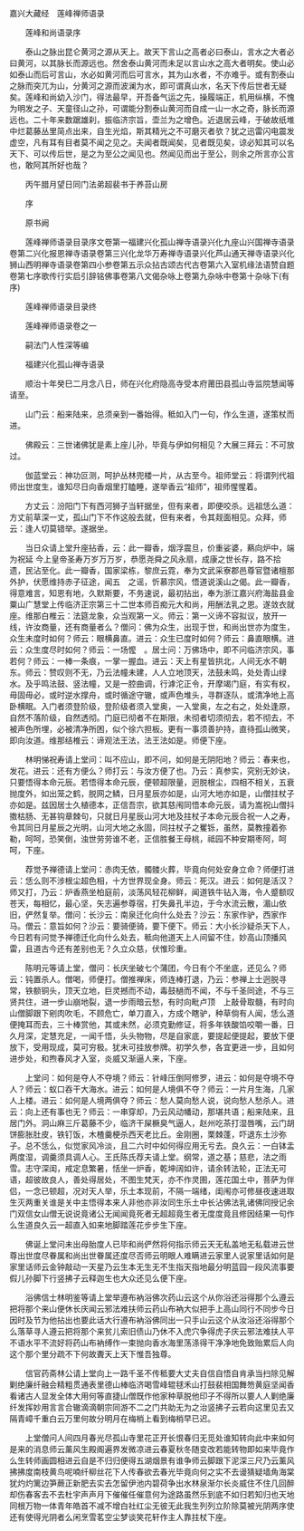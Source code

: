 <!-- { "loadSidebar": true } -->
嘉兴大藏经　莲峰禅师语录


　　莲峰和尚语录序

　　泰山之脉出昆仑黄河之源从天上。故天下言山之高者必曰泰山，言水之大者必曰黄河，以其脉长而源远也。然舍泰山黄河而未足以言山水之高大者明矣。使山必如泰山而后可言山，水必如黄河而后可言水，其为山水者，不亦难乎。或有割泰山之脉而突兀为山，分黄河之源而波澜为水，即可谓真山水，名天下传后世者无疑矣。莲峰和尚幼入沙门，得法最早，开吾备气运之先，操履端正，机用纵横，不愧为明发之子、天童径山之孙，可谓能分割泰山黄河而自成一山一水之奇，脉长而源远也。二十年来数踞雄刹，振临济宗旨，壶兰为之增色。近退居云峰，于破故纸堆中烂葛藤丛里简点出来，自生光焰，斯其精光之不可磨灭者欤？犹之迅雷闪电震发虚空，凡有耳有目者莫不闻之见之。夫闻者既闻矣，见者既见矣，谅必知其可以名天下、可以传后世，是之为至公之闻见也。然闻见而出于至公，则余之所言亦公言也，敢阿其所好也哉？

　　丙午腊月望日同门法弟超裴书于养苔山房

　　序

　　原书阙

　　莲峰禅师语录目录序文卷第一福建兴化孤山禅寺语录兴化九座山兴国禅寺语录卷第二兴化报恩禅寺语录卷第三兴化龙华万寿禅寺语录兴化芦山通天禅寺语录兴化狮山西明禅寺语录卷第四小参卷第五示众拈古颂古代古卷第六入室机缘法语赞自题卷第七序歌传行实启引辞铭佛事卷第八文偈杂咏上卷第九杂咏中卷第十杂咏下(有序)

　　莲峰禅师语录目录终

　　莲峰禅师语录卷之一

　　嗣法门人性深等编

　　福建兴化孤山禅寺语录

　　顺治十年癸巳二月念八日，师在兴化府隐高寺受本府莆田县孤山寺监院慧闻等请至。

　　山门云：船来陆来，总须亲到一番始得。秪如入门一句，作么生道，遂策杖而进。

　　佛殿云：三世诸佛犹是素上座儿孙，毕竟与伊如何相见？大展三拜云：不可放过。

　　伽蓝堂云：神功叵测，呵护丛林兜楼一片，从古至今。祖师堂云：将谓列代祖师出世度生，谁知尽日向香烟里打瞌睡，遂举香云“祖师”，祖师惺惺着。

　　方丈云：汾阳门下有西河狮子当轩据坐，但有来者，即便咬杀。远祖恁么道：方丈前草深一丈，孤山门下不作这般去就，但有来者，令其觌面相见。众拜，师云：逢人切莫错举。遂据坐。

　　当日众请上堂升座拈香，云：此一瓣香，烟浮震旦，价重娑婆，爇向炉中，端为祝延
今上皇帝圣寿万岁万万岁，恭愿尧舜之风永扇，成康之世长存，路不拾遗，民沾至化。此一瓣香，国家梁栋，黎庶云霓，奉为文武采寮郡邑尊官暨诸檀那外护，伏愿维持赤子征途，闻五　之谣，忻慕宗风，悟道说溪山之偈。此一瓣香，得意难言，知恩有地，久默斯要，不务速说，最初拈出，奉为浙江嘉兴府海盐县金粟山广慧堂上传临济正宗第三十二世本师百痴元大和尚，用酬法乳之恩。遂敛衣就座。维那白椎云：法筵龙象，众当观第一义。师云：第一义谛不容拟议，放开一线，许汝商量，还有商量者么？僧问：佛为众生，出现于世，和尚出世亦为度生，众生未度时如何？师云：眼横鼻直。进云：众生已度时如何？师云：鼻直眼横。进云：众生度尽时如何？师云：一场懡　。居士问：万佛场中，即不问临济宗风，事若何？师云：一棒一条痕，一掌一握血。进云：天上有星皆拱北，人间无水不朝东。师云：赞叹则不无，乃云法幢未建，人人立地顶天，法鼓未鸣，处处青山绿水。及乎鸣法鼓、竖法幢，又是一腔曲调，行滹沱正令，开摩竭门庭，有实有权，毋固毋必，或时逆水撑舟，或时循途守辙，或声色堆头，寻群逐队，或清净地上高卧横眠。入门者须登阶级，登阶级者须入堂奥，一入堂奥，左之右之，处处逢原，自然不落阶级，自然透彻。门庭已彻者不在斯限，未彻者切须彻去，若不彻去，不被声色所埋，必被清净所困，似个徐六担板。更有一事须善护持，直待孤山微笑，即向汝道。维那结椎云：谛观法王法，法王法如是。师便下座。

　　林明悌祝寿请上堂问：叫不应山，即不问，如何是无阴阳地？师云：春来也，发花。进云：还有方便么？师打云：与汝方便了也。乃云：真参实，究别无妙诀，只要悟得本命元辰。若悟得本命元辰，便顿超限量，迥脱根尘，四相不相关，五衰抛度外，如出笼之鹤，脱网之鳞，日月星辰亦如是，山河大地亦如是，山僧拄杖子亦如是。兹因居士久植德本，正信吾宗，欲其慈闱同悟本命元辰，请为嵩祝山僧抖擞枯肠、无甚钩章棘句，只就日月星辰山河大地及拄杖子本命元辰合祝一人之寿，令其同日月星辰之光明，山河大地之永固，同拄杖子之矍铄，虽然，莫教撞着弥勒，呵呵，恐笑倒，浊世劳劳谁不老，正信胜餐王母桃，祗园不种安期枣阿，呵呵，下座。

　　荐觉予禅德请上堂问：赤肉无依，髑髅火葬，毕竟向何处安身立命？师便打进云：恁么则不涉根尘超色相，十方世界现全身。师云：死汉。进云：如何是活汉？师又打，乃云：炉香燕坐柏庭前，淡荡风轻花柳鲜，闻道铁牛钻入海，令人蹙额叹苍天，每相忆，最心坚，矢志遍参尊宿，打失鼻孔半边，于今水流云散，湄山依旧，俨然复举。僧问：长沙云：南泉迁化向什么处去？沙云：东家作驴，西家作马。僧云：意旨如何？沙云：要骑便骑，要下便下。师云：大小长沙疑杀天下人，今日若有问觉予禅德迁化向什么处去，秪向他道天上人间留不住，妙高山顶播风雷，且道古今还有差别也无？久立众慈，伏惟珍重。

　　陈明元等请上堂，僧问：长庆坐破七个蒲团，今日有个不坐底，还见么？师云：钝置杀人。僧喝，师便打。僧推禅床，师连棒打退，乃云：参禅上士迥脱寻常，铁额铜头，顶天立地，巨灵撼而不动，毒鼓檛而不闻，不与千圣同途，不与三贤共住，进一步山崩地裂，退一步雨暗云愁，有时向毗卢顶　上敲骨取髓，有时向山僧脚跟下剜肉吹毛，不顾危亡，单刀直入，方成个瞎驴，种草倘有人闻，恁么道便掩耳而去，三十棒赏他，其或未然，必须克勤修证，将多年铁酸馅咬嚼一番，日久月深，定慧充足，一闻千悟，头头物物，尽是自家底，要提起便提起，要放下便放下，受用现成，莫可穷极。犹未可挂放参牌。初学久参，各宜更进一步，且如何进步处，和煦春风才入室，炎威又渐逼人来，下座。

　　上堂问：如何是夺人不夺境？师云：针峰压倒阿修罗，进云：如何是夺境不夺人？师云：蚁口吞干大海水。进云：如何是人境俱不夺？师云：一片月生海，几家人上楼。进云：如何是人境两俱夺？师云：愁人莫向愁人说，说向愁人愁杀人。进云：向上还有事也无？师云：一串穿却，乃云风动幡动，那堪共语；船来陆来，且居门外。洞山麻三斤葛藤不少，临济干屎橛臭气逼人，赵州吃茶打湿唇嘴，云门胡饼膨胀肚皮，铁钉饭，木楂羹梗杀西天老比丘。金刚圈，栗棘蓬，吓退东土沙弥子。总不恁么，似觉家风冷淡，且二六时中如何得应用无亏去。良久云：一白钵盂两度湿，调羹须具调人心。王氏陈氏荐夫请上堂。纲常，道之基；慈悲，法之雨雪。志守深闺，戒定息繁暑，恬坐一炉香，乾坤阔如许，请余转法轮，正法无可语，超彼故良人，善处得居处，不图生梵天，亦不作灵圉，莲花国土中，菩萨为伴侣，一念已顿超，况对天人举，乐土本现前，不隔一端绪，闺闱亦可修昼夜速进取生灭两重关谁是关中主悟得本来人非他亦非汝同生乐土中长沾佛法乳诸佛同授记余门双信女山僧无说说竟诸公无闻闻竟死者无超超竟生者无度度竟且修因结果一句作么生道良久云一超直入如来地脚踏莲花步步生下座。

　　佛诞上堂问未出母胎度人已毕和尚俨然将何指示师云天无私盖地无私载进云世尊出世度尽眷属和尚出世眷属还度尽否师云明眼人难瞒进云家里人说家里话如何是家里话师云金钟敲动一天星乃云生本无生无不生指天指地最分明蓝园一段风流事要假儿孙脚下行竖拂子云释迦生也大众还见么便下座。

　　浴佛信士林明鉴等请上堂举遵布衲浴佛次药山云这个从你浴还浴得那个么遵云把将那个来山便休长庆闻云邪法难扶师云药山布衲大似把手上高山同行不同步今日因时及节为他拈出也要此话大行遵布衲浴佛同出一只手山云这个从汝浴还浴得那个么落草寻人遵云把将那个来贫儿索旧债山乃休不入虎穴争得虎子庆云邪法难扶人平不语水平不流好将药山布衲缚作一束抛向香水海里荡涤得干净净地免致贻累后人向这个那个里分疏不下何故聻天上天下惟吾独尊。

　　信官药斋林公请上堂向上一路千圣不传秪要大丈夫自信自悟自肯承当扫除见解剿绝廉纤融会精粗贯通表里德山棒临济喝雪峰辊毬禾山打鼓裴相国舞笏黄庭坚闻香看诸古人显发全体大用何等直捷山僧既作他家种草脱他印子不得所以要人人剿绝廉纤发挥妙用言言合辙滴滴朝宗同游不二之门共助无为之治竖拂子云若向这里见去又隔青嶂千重白云万里何故分明月在梅梢上看到梅梢早已迟。

　　上堂僧问人间四月春光尽孤山寺里花正开长恨春归无觅处谁知转向此中来如何是来的消息师云薰风生殿阁遍界发微凉进云春夏秋冬随变改若能转物即如来毕竟作么生转师画圆相进云自是不归归便得五湖烟景有谁争师云脚跟下泥深三尺乃云薰风拂拂度南枝黄鸟呢喃纤柳丝花下人传春欲去春光毕竟向何之实不去谩猜疑墙角海棠犹灼灼篱边笋蕨正新肥去实去怎留伊池内碧荷争出水林泉渐尔长炎威住不住几回醉却伤春客去不去杜宇声声月下催催任催意何为途路虽然乐到底不如归若知归也天地同根万物一体青年皓首不减不增白社红尘无彼无此我生列列立阶除莫被光阴两序使还有使得光阴者么闲烹雪茗空尘梦谈笑花轩作主人靠拄杖下座。

